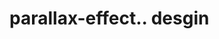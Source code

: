 # parallax-effect.. desgin                                                                                                                          
